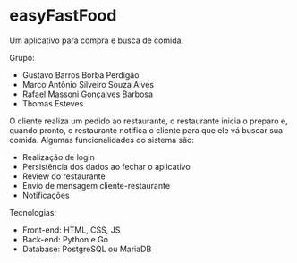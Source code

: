 # easyFastFood
Um aplicativo para compra e busca de comida.

Grupo: 
* Gustavo Barros Borba Perdigão
* Marco Antônio Silveiro Souza Alves
* Rafael Massoni Gonçalves Barbosa
* Thomas Esteves



O cliente realiza um pedido ao restaurante, o restaurante inicia o preparo e, quando pronto, o restaurante notifica o cliente para que ele vá buscar sua comida.
Algumas funcionalidades do sistema são:
* Realização de login
* Persistência dos dados ao fechar o aplicativo
* Review do restaurante
* Envio de mensagem cliente-restaurante
* Notificações

Tecnologias:
* Front-end: HTML, CSS, JS
* Back-end: Python e Go
* Database: PostgreSQL ou MariaDB
